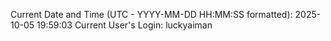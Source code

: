 Current Date and Time (UTC - YYYY-MM-DD HH:MM:SS formatted): 2025-10-05 19:59:03
Current User's Login: luckyaiman
